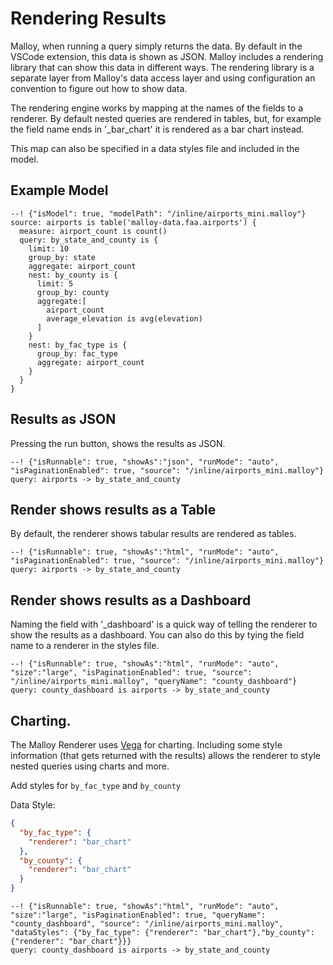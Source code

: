 # Rendering Results

Malloy, when running a query simply returns the data.  By default in the VSCode extension,
this data is shown as JSON.  Malloy includes a rendering library that can show this data in different ways.
The rendering library is a separate layer from Malloy's data access layer and using configuration an
convention to figure out how to show data.

The rendering engine works by mapping at the names of the fields to a renderer.
By default nested queries are rendered in tables, but, for example the field name ends in '_bar_chart' it is rendered as a bar chart instead.

This map can also be specified in a data styles file and included in the model.

## Example Model

```malloy
--! {"isModel": true, "modelPath": "/inline/airports_mini.malloy"}
source: airports is table('malloy-data.faa.airports') {
  measure: airport_count is count()
  query: by_state_and_county is {
    limit: 10
    group_by: state
    aggregate: airport_count
    nest: by_county is {
      limit: 5
      group_by: county
      aggregate:[
        airport_count
        average_elevation is avg(elevation)
      ]
    }
    nest: by_fac_type is {
      group_by: fac_type
      aggregate: airport_count
    }
  }
}
```

## Results as JSON
Pressing the run button, shows the results as JSON.

```malloy
--! {"isRunnable": true, "showAs":"json", "runMode": "auto", "isPaginationEnabled": true, "source": "/inline/airports_mini.malloy"}
query: airports -> by_state_and_county
```


## Render shows results as a Table
By default, the renderer shows tabular results are rendered as tables.
```malloy
--! {"isRunnable": true, "showAs":"html", "runMode": "auto", "isPaginationEnabled": true, "source": "/inline/airports_mini.malloy"}
query: airports -> by_state_and_county
```

## Render shows results as a Dashboard
Naming the field with '_dashboard' is a quick way of telling the renderer to show the results as a dashboard.  You can also do this
by tying the field name to a renderer in the styles file.

```malloy
--! {"isRunnable": true, "showAs":"html", "runMode": "auto", "size":"large", "isPaginationEnabled": true, "source": "/inline/airports_mini.malloy", "queryName": "county_dashboard"}
query: county_dashboard is airports -> by_state_and_county
```

## Charting.
The Malloy Renderer uses [Vega](https://vega.github.io/vega-lite/) for charting.  Including some style information (that gets returned with the results) allows the renderer to
style nested queries using charts and more.

Add styles for `by_fac_type` and `by_county`

Data Style:
```json
{
  "by_fac_type": {
    "renderer": "bar_chart"
  },
  "by_county": {
    "renderer": "bar_chart"
  }
}
```

```malloy
--! {"isRunnable": true, "showAs":"html", "runMode": "auto", "size":"large", "isPaginationEnabled": true, "queryName": "county_dashboard", "source": "/inline/airports_mini.malloy", "dataStyles": {"by_fac_type": {"renderer": "bar_chart"},"by_county": {"renderer": "bar_chart"}}}
query: county_dashboard is airports -> by_state_and_county
```
